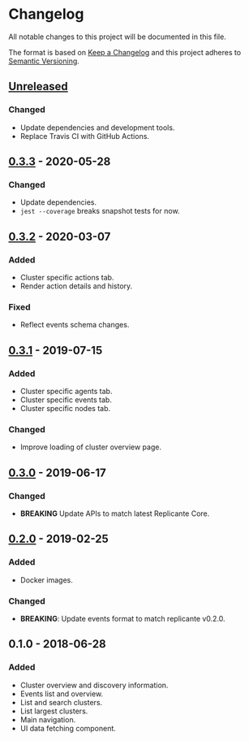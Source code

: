 # Changelog
All notable changes to this project will be documented in this file.

The format is based on [Keep a Changelog](http://keepachangelog.com/en/1.0.0/)
and this project adheres to [Semantic Versioning](http://semver.org/spec/v2.0.0.html).

## [Unreleased]
### Changed
- Update dependencies and development tools.
- Replace Travis CI with GitHub Actions.

## [0.3.3] - 2020-05-28
### Changed
- Update dependencies.
- `jest --coverage` breaks snapshot tests for now.

## [0.3.2] - 2020-03-07
### Added
- Cluster specific actions tab.
- Render action details and history.

### Fixed
- Reflect events schema changes.

## [0.3.1] - 2019-07-15
### Added
- Cluster specific agents tab.
- Cluster specific events tab.
- Cluster specific nodes tab.

### Changed
- Improve loading of cluster overview page.

## [0.3.0] - 2019-06-17
### Changed
- **BREAKING** Update APIs to match latest Replicante Core.

## [0.2.0] - 2019-02-25
### Added
- Docker images.

### Changed
- **BREAKING**: Update events format to match replicante v0.2.0.

## 0.1.0 - 2018-06-28
### Added
- Cluster overview and discovery information.
- Events list and overview.
- List and search clusters.
- List largest clusters.
- Main navigation.
- UI data fetching component.

[Unreleased]: https://github.com/replicante-io/replicante/compare/v0.3.3...HEAD
[0.3.3]: https://github.com/replicante-io/replicante/compare/v0.3.2...v0.3.3
[0.3.2]: https://github.com/replicante-io/replicante/compare/v0.3.1...v0.3.2
[0.3.1]: https://github.com/replicante-io/replicante/compare/v0.3.0...v0.3.1
[0.3.0]: https://github.com/replicante-io/replicante/compare/v0.2.0...v0.3.0
[0.2.0]: https://github.com/replicante-io/replicante/compare/v0.1.0...v0.2.0
